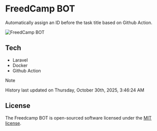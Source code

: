 # FreedCamp BOT

Automatically assign an ID before the task title based on Github Action.

![FreedCamp BOT](https://repository-images.githubusercontent.com/737932867/7d34798b-2680-471c-b089-a78a718d3d6a)

## Tech

- Laravel
- Docker
- Github Action

> [!NOTE]  
> History last updated on Thursday, October 30th, 2025, 3:46:24 AM

## License

The Freedcamp BOT is open-sourced software licensed under the [MIT license](https://opensource.org/licenses/MIT).
